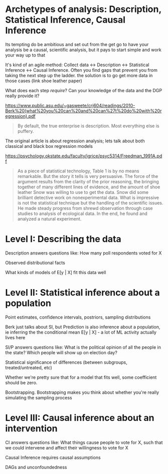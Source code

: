 # Archetypes of analysis: Description, Statistical Inference, Causal Inference

Its tempting do be ambitious and set out from the get go to have your analysis be a causal, scientific analysis, but it pays to start simple and work your way up to that

It's kind of an agile method: Collect data ↔️ Description ↔️ Statistical Inference ↔️ Causal Inference. Often you find gaps that prevent you from taking the next step up the ladder. the solution is to go get more data in those cases (link shoe leather paper)

What does each step _require_? Can your knowledge of the data and the DGP really provide it?

https://www.public.asu.edu/~gasweete/crj604/readings/2010-Berk%20(what%20you%20can%20and%20can%27t%20do%20with%20regression).pdf

> By default, the true enterprise is description. Most everything else is puffery.

The original article is about regression analysis; lets talk about both classical and black box regression models

https://psychology.okstate.edu/faculty/jgrice/psyc5314/Freedman_1991A.pdf

> As a piece of statistical technology, Table 1 is by no means remarkable. But the story it tells is very persuasive. The force of the argument results from the clarity of the prior reasoning, the bringing together of many different lines of evidence, and the amount of shoe leather Snow was willing to use to get the data.
> Snow did some brilliant detective work on nonexperimental data. What is impressive is not the statistical technique but the handling of the scientific issues. He made steady progress from shrewd observation through case studies to analysis of ecological data. In the end, he found and analyzed a natural experiment.

# Level I: Describing the data

Description answers questions like: How many poll respondents voted for X

Observed distributional facts

What kinds of models of E[y | X] fit this data well

# Level II: Statistical inference about a population

Point estimates, confidence intervals, postriors, sampling distributions

Berk just talks about SI, but Prediction is also inference about a population, ie inferring the the conditional mean E[y | X] - a lot of ML activity actually lives here

SI/P answers questions like: What is the political opinion of all the people in the state? Which people will show up on election day?

Statistical significance of differences (between subgroups, treated/untreated, etc)

Whether we're pretty sure that for a model that fits well, some coefficient should be zero. 

Bootstrapping. Bootstrapping makes you think about whether you're really simulating the sampling process

# Level III: Causal inference about an intervention

CI answers questions like: What things cause people to vote for X, such that we could intervene and affect their willingness to vote for X

Causal Inference requires causal assumptions

DAGs and unconfoundedness
